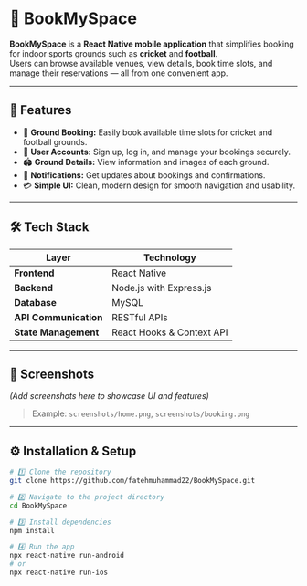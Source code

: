 # 🏏 BookMySpace

**BookMySpace** is a **React Native mobile application** that simplifies booking for indoor sports grounds such as **cricket** and **football**.  
Users can browse available venues, view details, book time slots, and manage their reservations — all from one convenient app.

---

## 🚀 Features

- 📅 **Ground Booking:** Easily book available time slots for cricket and football grounds.  
- 👥 **User Accounts:** Sign up, log in, and manage your bookings securely.  
- 🏟️ **Ground Details:** View information and images of each ground.  
- 🔔 **Notifications:** Get updates about bookings and confirmations.  
- 💳 **Simple UI:** Clean, modern design for smooth navigation and usability.

---

## 🛠️ Tech Stack

| Layer | Technology |
|-------|-------------|
| **Frontend** | React Native |
| **Backend** | Node.js with Express.js |
| **Database** | MySQL |
| **API Communication** | RESTful APIs |
| **State Management** | React Hooks & Context API |

---

## 📸 Screenshots

*(Add screenshots here to showcase UI and features)*  
> Example: `screenshots/home.png`, `screenshots/booking.png`

---

## ⚙️ Installation & Setup

```bash
# 1️⃣ Clone the repository
git clone https://github.com/fatehmuhammad22/BookMySpace.git

# 2️⃣ Navigate to the project directory
cd BookMySpace

# 3️⃣ Install dependencies
npm install

# 4️⃣ Run the app
npx react-native run-android
# or
npx react-native run-ios
